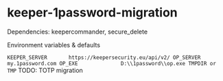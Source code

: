 # keeper-1password-migration

Dependencies: keepercommander, secure_delete

Environment variables & defaults

``
KEEPER_SERVER       https://keepersecurity.eu/api/v2/
OP_SERVER           my.1password.com
OP_EXE              D:\\1password\\op.exe
TMPDIR or TMP
``
TODO: TOTP migration

